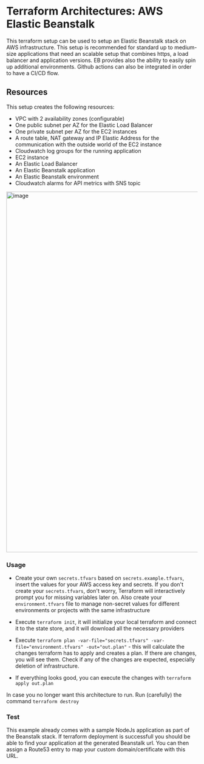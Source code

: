 # Terraform Architectures: AWS Elastic Beanstalk

This terraform setup can be used to setup an Elastic Beanstalk stack on AWS infrastructure. This setup is recommended for standard up to medium-size applications that need an scalable setup that combines https, a load balancer and application versions. EB provides also the ability to easily spin up additional environments. Github actions can also be integrated in order to have a CI/CD flow.

## Resources

This setup creates the following resources:

- VPC with 2 availability zones (configurable)
- One public subnet per AZ for the Elastic Load Balancer
- One private subnet per AZ for the EC2 instances
- A route table, NAT gateway and IP Elastic Address for the communication with the outside world of the EC2 instance
- Cloudwatch log groups for the running application
- EC2 instance
- An Elastic Load Balancer
- An Elastic Beanstalk application
- An Elastic Beanstalk environment
- Cloudwatch alarms for API metrics with SNS topic

<img width="951" alt="image" src="https://user-images.githubusercontent.com/4985062/184236488-ecb94c6a-6dc5-4c05-9d6e-cc07de90ee80.png">

### Usage

- Create your own `secrets.tfvars` based on `secrets.example.tfvars`, insert the values for your AWS access key and secrets. If you don't create your `secrets.tfvars`, don't worry, Terraform will interactively prompt you for missing variables later on. Also create your `environment.tfvars` file to manage non-secret values for different environments or projects with the same infrastructure

- Execute `terraform init`, it will initialize your local terraform and connect it to the state store, and it will download all the necessary providers

- Execute `terraform plan -var-file="secrets.tfvars" -var-file="environment.tfvars" -out="out.plan"` - this will calculate the changes terraform has to apply and creates a plan. If there are changes, you will see them. Check if any of the changes are expected, especially deletion of infrastructure.

- If everything looks good, you can execute the changes with `terraform apply out.plan`


In case you no longer want this architecture to run. Run (carefully) the command `terraform destroy`


### Test

This example already comes with a sample NodeJs application as part of the Beanstalk stack. If terraform deployment is successfull you should be able to find your application at the generated Beanstalk url. You can then assign a Route53 entry to map your custom domain/certificate with this URL.


